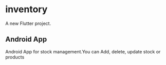 # inventory

A new Flutter project.

## Android App

Android App for stock management.You can Add, delete, update stock or products